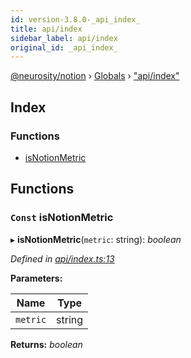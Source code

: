 ```yaml
---
id: version-3.8.0-_api_index_
title: api/index
sidebar_label: api/index
original_id: _api_index_
---
```


[@neurosity/notion](../index.md) › [Globals](../globals.md) › ["api/index"](_api_index_.md)

## Index

### Functions

* [isNotionMetric](_api_index_.md#const-isnotionmetric)

## Functions

### `Const` isNotionMetric

▸ **isNotionMetric**(`metric`: string): *boolean*

*Defined in [api/index.ts:13](https://github.com/neurosity/notion-js/blob/58d781f/src/api/index.ts#L13)*

**Parameters:**

Name | Type |
------ | ------ |
`metric` | string |

**Returns:** *boolean*

